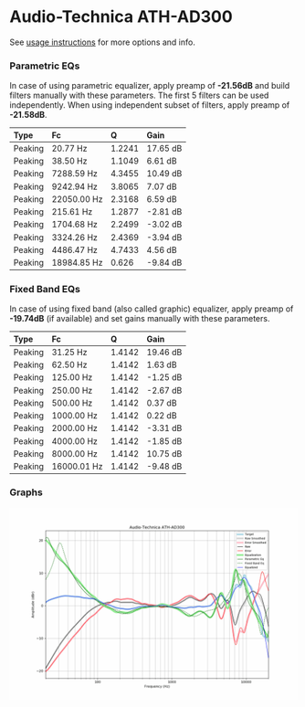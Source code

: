 # Audio-Technica ATH-AD300
See [usage instructions](https://github.com/jaakkopasanen/AutoEq#usage) for more options and info.

### Parametric EQs
In case of using parametric equalizer, apply preamp of **-21.56dB** and build filters manually
with these parameters. The first 5 filters can be used independently.
When using independent subset of filters, apply preamp of **-21.58dB**.

| Type    | Fc          |      Q | Gain     |
|:--------|:------------|:-------|:---------|
| Peaking | 20.77 Hz    | 1.2241 | 17.65 dB |
| Peaking | 38.50 Hz    | 1.1049 | 6.61 dB  |
| Peaking | 7288.59 Hz  | 4.3455 | 10.49 dB |
| Peaking | 9242.94 Hz  | 3.8065 | 7.07 dB  |
| Peaking | 22050.00 Hz | 2.3168 | 6.59 dB  |
| Peaking | 215.61 Hz   | 1.2877 | -2.81 dB |
| Peaking | 1704.68 Hz  | 2.2499 | -3.02 dB |
| Peaking | 3324.26 Hz  | 2.4369 | -3.94 dB |
| Peaking | 4486.47 Hz  | 4.7433 | 4.56 dB  |
| Peaking | 18984.85 Hz | 0.626  | -9.84 dB |

### Fixed Band EQs
In case of using fixed band (also called graphic) equalizer, apply preamp of **-19.74dB**
(if available) and set gains manually with these parameters.

| Type    | Fc          |      Q | Gain     |
|:--------|:------------|:-------|:---------|
| Peaking | 31.25 Hz    | 1.4142 | 19.46 dB |
| Peaking | 62.50 Hz    | 1.4142 | 1.63 dB  |
| Peaking | 125.00 Hz   | 1.4142 | -1.25 dB |
| Peaking | 250.00 Hz   | 1.4142 | -2.67 dB |
| Peaking | 500.00 Hz   | 1.4142 | 0.37 dB  |
| Peaking | 1000.00 Hz  | 1.4142 | 0.22 dB  |
| Peaking | 2000.00 Hz  | 1.4142 | -3.31 dB |
| Peaking | 4000.00 Hz  | 1.4142 | -1.85 dB |
| Peaking | 8000.00 Hz  | 1.4142 | 10.75 dB |
| Peaking | 16000.01 Hz | 1.4142 | -9.48 dB |

### Graphs
![](./Audio-Technica%20ATH-AD300.png)